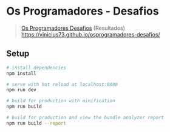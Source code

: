 # Os Programadores - Desafios

> [Os Programadores Desafios](http://www.osprogramadores.com/desafios) (Resultados)
> https://vinicius73.github.io/osprogramadores-desafios/

## Setup

``` bash
# install dependencies
npm install

# serve with hot reload at localhost:8080
npm run dev

# build for production with minification
npm run build

# build for production and view the bundle analyzer report
npm run build --report
```
